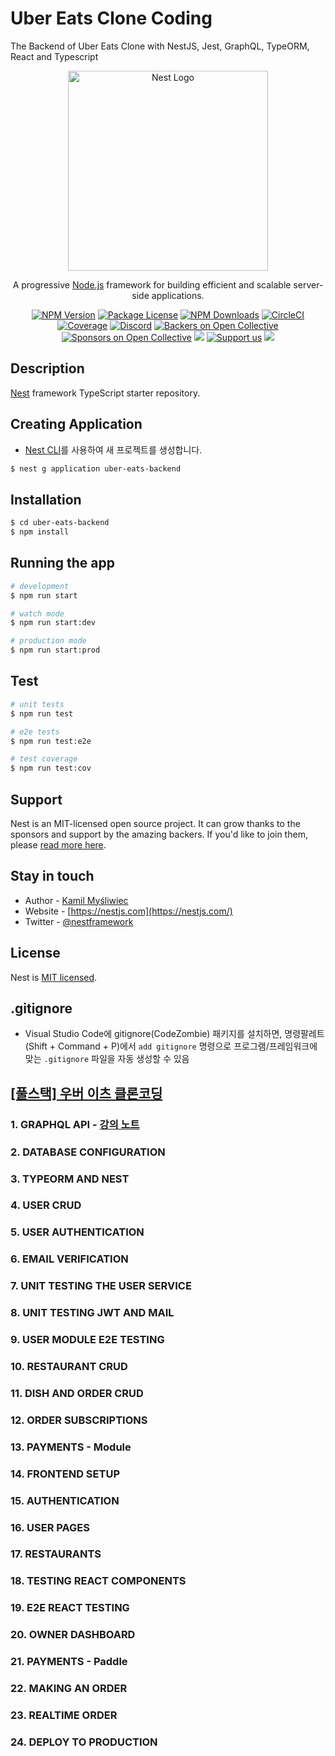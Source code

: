 # Uber Eats Clone Coding

The Backend of Uber Eats Clone with NestJS, Jest, GraphQL, TypeORM, React and Typescript

<p align="center">
  <a href="http://nestjs.com/" target="blank"><img src="https://nestjs.com/img/logo_text.svg" width="320" alt="Nest Logo" /></a>
</p>

[circleci-image]: https://img.shields.io/circleci/build/github/nestjs/nest/master?token=abc123def456
[circleci-url]: https://circleci.com/gh/nestjs/nest

  <p align="center">A progressive <a href="http://nodejs.org" target="_blank">Node.js</a> framework for building efficient and scalable server-side applications.</p>
    <p align="center">
<a href="https://www.npmjs.com/~nestjscore" target="_blank"><img src="https://img.shields.io/npm/v/@nestjs/core.svg" alt="NPM Version" /></a>
<a href="https://www.npmjs.com/~nestjscore" target="_blank"><img src="https://img.shields.io/npm/l/@nestjs/core.svg" alt="Package License" /></a>
<a href="https://www.npmjs.com/~nestjscore" target="_blank"><img src="https://img.shields.io/npm/dm/@nestjs/common.svg" alt="NPM Downloads" /></a>
<a href="https://circleci.com/gh/nestjs/nest" target="_blank"><img src="https://img.shields.io/circleci/build/github/nestjs/nest/master" alt="CircleCI" /></a>
<a href="https://coveralls.io/github/nestjs/nest?branch=master" target="_blank"><img src="https://coveralls.io/repos/github/nestjs/nest/badge.svg?branch=master#9" alt="Coverage" /></a>
<a href="https://discord.gg/G7Qnnhy" target="_blank"><img src="https://img.shields.io/badge/discord-online-brightgreen.svg" alt="Discord"/></a>
<a href="https://opencollective.com/nest#backer" target="_blank"><img src="https://opencollective.com/nest/backers/badge.svg" alt="Backers on Open Collective" /></a>
<a href="https://opencollective.com/nest#sponsor" target="_blank"><img src="https://opencollective.com/nest/sponsors/badge.svg" alt="Sponsors on Open Collective" /></a>
  <a href="https://paypal.me/kamilmysliwiec" target="_blank"><img src="https://img.shields.io/badge/Donate-PayPal-ff3f59.svg"/></a>
    <a href="https://opencollective.com/nest#sponsor"  target="_blank"><img src="https://img.shields.io/badge/Support%20us-Open%20Collective-41B883.svg" alt="Support us"></a>
  <a href="https://twitter.com/nestframework" target="_blank"><img src="https://img.shields.io/twitter/follow/nestframework.svg?style=social&label=Follow"></a>
</p>
  <!--[![Backers on Open Collective](https://opencollective.com/nest/backers/badge.svg)](https://opencollective.com/nest#backer)
  [![Sponsors on Open Collective](https://opencollective.com/nest/sponsors/badge.svg)](https://opencollective.com/nest#sponsor)-->

## Description

[Nest](https://github.com/nestjs/nest) framework TypeScript starter repository.

## Creating Application

- [Nest CLI](https://docs.nestjs.com/cli/overview)를 사용하여 새 프로젝트를 생성합니다.

```bash
$ nest g application uber-eats-backend
```

## Installation

```bash
$ cd uber-eats-backend
$ npm install
```

## Running the app

```bash
# development
$ npm run start

# watch mode
$ npm run start:dev

# production mode
$ npm run start:prod
```

## Test

```bash
# unit tests
$ npm run test

# e2e tests
$ npm run test:e2e

# test coverage
$ npm run test:cov
```

## Support

Nest is an MIT-licensed open source project. It can grow thanks to the sponsors and support by the amazing backers. If you'd like to join them, please [read more here](https://docs.nestjs.com/support).

## Stay in touch

- Author - [Kamil Myśliwiec](https://kamilmysliwiec.com)
- Website - [https://nestjs.com](https://nestjs.com/)
- Twitter - [@nestframework](https://twitter.com/nestframework)

## License

Nest is [MIT licensed](LICENSE).

## .gitignore

- Visual Studio Code에 gitignore(CodeZombie) 패키지를 설치하면, 명령팔레트(Shift + Command + P)에서 `add gitignore` 명령으로 프로그램/프레임워크에 맞는 `.gitignore` 파일을 자동 생성할 수 있음

## [\[풀스택\] 우버 이츠 클론코딩](https://nomadcoders.co/nuber-eats)

### 1. GRAPHQL API - [강의 노트](docs/01_GraphQL_API.md)

### 2. DATABASE CONFIGURATION

### 3. TYPEORM AND NEST

### 4. USER CRUD

### 5. USER AUTHENTICATION

### 6. EMAIL VERIFICATION

### 7. UNIT TESTING THE USER SERVICE

### 8. UNIT TESTING JWT AND MAIL

### 9. USER MODULE E2E TESTING

### 10. RESTAURANT CRUD

### 11. DISH AND ORDER CRUD

### 12. ORDER SUBSCRIPTIONS

### 13. PAYMENTS - Module

### 14. FRONTEND SETUP

### 15. AUTHENTICATION

### 16. USER PAGES

### 17. RESTAURANTS

### 18. TESTING REACT COMPONENTS

### 19. E2E REACT TESTING

### 20. OWNER DASHBOARD

### 21. PAYMENTS - Paddle

### 22. MAKING AN ORDER

### 23. REALTIME ORDER

### 24. DEPLOY TO PRODUCTION
